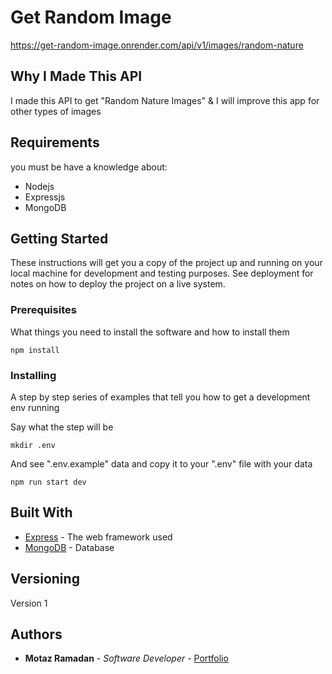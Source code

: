 # Get Random Image
https://get-random-image.onrender.com/api/v1/images/random-nature
## Why I Made This API

I made this API to get "Random Nature Images" & I will improve this app for other types of images

## Requirements
you must be have a knowledge about:
* Nodejs
* Expressjs
* MongoDB

## Getting Started

These instructions will get you a copy of the project up and running on your local machine for development and testing purposes. See deployment for notes on how to deploy the project on a live system.

### Prerequisites

What things you need to install the software and how to install them

```
npm install
```

### Installing

A step by step series of examples that tell you how to get a development env running

Say what the step will be

```
mkdir .env
```

And see ".env.example" data and copy it to your ".env" file with your data

```
npm run start dev
```

## Built With

* [Express](https://expressjs.com/) - The web framework used
* [MongoDB](https://www.mongodb.com/) - Database

## Versioning

Version 1

## Authors

* **Motaz Ramadan** - *Software Developer* - [Portfolio](https://motaz.vercel.app)
